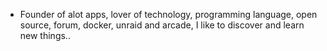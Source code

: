 - Founder of alot apps, lover of technology, programming language, open source, forum, docker, unraid and arcade, I like to discover and learn new things..
  <br>









































































































































































































































































































































































































































































































































































































































































































































